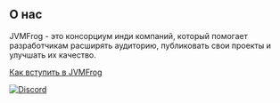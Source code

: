 ## О нас

JVMFrog - это консорциум инди компаний, который помогает разработчикам расширять аудиторию, публиковать свои проекты и улучшать их качество.

[Как вступить в JVMFrog](https://github.com/JVMFrog/.github/blob/main/docs/membership-terms.md)


[![Discord](https://img.shields.io/discord/974660550929821736?color=7289da&label=Chat&logo=discord&logoColor=7289da)](https://discord.gg/sNbEgaUVUK)
